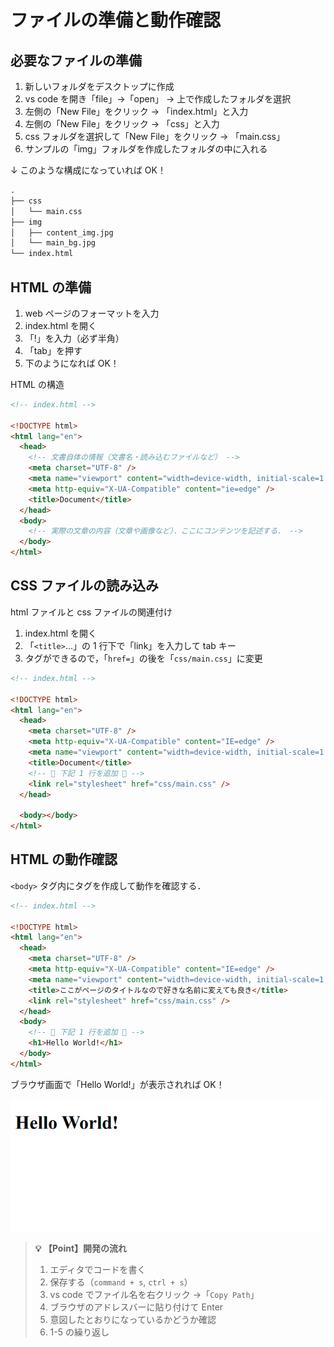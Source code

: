 # ファイルの準備と動作確認

## 必要なファイルの準備

1. 新しいフォルダをデスクトップに作成
2. vs code を開き「file」→「open」 -> 上で作成したフォルダを選択
3. 左側の「New File」をクリック -> 「index.html」と入力
4. 左側の「New File」をクリック -> 「css」と入力
5. css フォルダを選択して「New File」をクリック -> 「main.css」
6. サンプルの「img」フォルダを作成したフォルダの中に入れる

↓ このような構成になっていれば OK！

```txt
.
├── css
│   └── main.css
├── img
│   ├── content_img.jpg
│   └── main_bg.jpg
└── index.html

```

## HTML の準備

1. web ページのフォーマットを入力
2. index.html を開く
3. 「!」を入力（必ず半角）
4. 「tab」を押す
5. 下のようになれば OK！

HTML の構造

```html
<!-- index.html -->

<!DOCTYPE html>
<html lang="en">
  <head>
    <!-- 文書自体の情報（文書名・読み込むファイルなど） -->
    <meta charset="UTF-8" />
    <meta name="viewport" content="width=device-width, initial-scale=1.0" />
    <meta http-equiv="X-UA-Compatible" content="ie=edge" />
    <title>Document</title>
  </head>
  <body>
    <!-- 実際の文章の内容（文章や画像など）．ここにコンテンツを記述する． -->
  </body>
</html>
```

## CSS ファイルの読み込み

html ファイルと css ファイルの関連付け

1. index.html を開く
2. 「`<title>`...」の 1 行下で「link」を入力して tab キー
3. タグができるので，「`href=`」の後を「`css/main.css`」に変更

```html
<!-- index.html -->

<!DOCTYPE html>
<html lang="en">
  <head>
    <meta charset="UTF-8" />
    <meta http-equiv="X-UA-Compatible" content="IE=edge" />
    <meta name="viewport" content="width=device-width, initial-scale=1.0" />
    <title>Document</title>
    <!-- 🔽 下記 1 行を追加 🔽 -->
    <link rel="stylesheet" href="css/main.css" />
  </head>

  <body></body>
</html>
```

## HTML の動作確認

`<body>` タグ内にタグを作成して動作を確認する．

```html
<!-- index.html -->

<!DOCTYPE html>
<html lang="en">
  <head>
    <meta charset="UTF-8" />
    <meta http-equiv="X-UA-Compatible" content="IE=edge" />
    <meta name="viewport" content="width=device-width, initial-scale=1.0" />
    <title>ここがページのタイトルなので好きな名前に変えても良き</title>
    <link rel="stylesheet" href="css/main.css" />
  </head>
  <body>
    <!-- 🔽 下記 1 行を追加 🔽 -->
    <h1>Hello World!</h1>
  </body>
</html>
```

ブラウザ画面で「Hello World!」が表示されれば OK！

![Hello World 確認](./img/html_css_work_hello.png)

> **💡 【Point】開発の流れ**
>
> 1. エディタでコードを書く
> 2. 保存する（`command + s`, `ctrl + s`）
> 3. vs code でファイル名を右クリック →「`Copy Path`」
> 4. ブラウザのアドレスバーに貼り付けて Enter
> 5. 意図したとおりになっているかどうか確認
> 6. 1-5 の繰り返し

